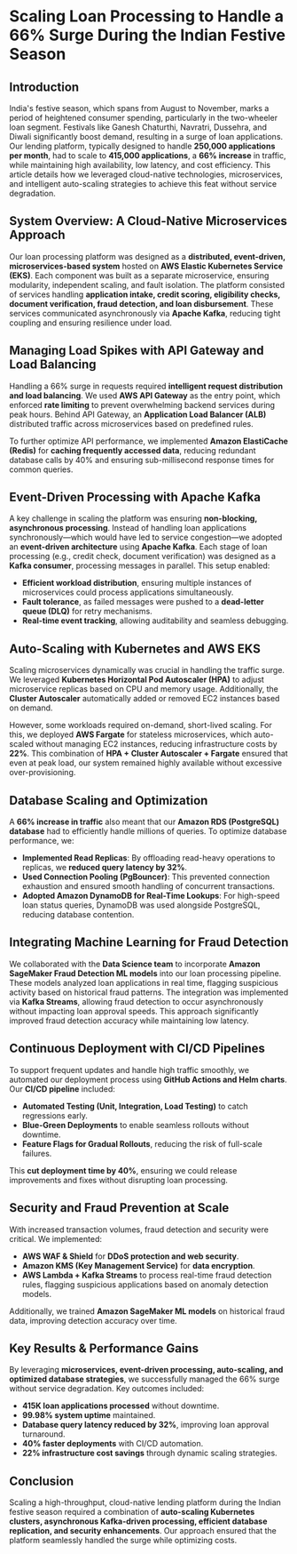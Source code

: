# Scaling Loan Processing to Handle a 66% Surge During the Indian Festive Season

## Introduction

India's festive season, which spans from August to November, marks a period of heightened consumer spending, particularly in the two-wheeler loan segment. Festivals like Ganesh Chaturthi, Navratri, Dussehra, and Diwali significantly boost demand, resulting in a surge of loan applications. Our lending platform, typically designed to handle **250,000 applications per month**, had to scale to **415,000 applications**, a **66% increase** in traffic, while maintaining high availability, low latency, and cost efficiency. This article details how we leveraged cloud-native technologies, microservices, and intelligent auto-scaling strategies to achieve this feat without service degradation.

## System Overview: A Cloud-Native Microservices Approach

Our loan processing platform was designed as a **distributed, event-driven, microservices-based system** hosted on **AWS Elastic Kubernetes Service (EKS)**. Each component was built as a separate microservice, ensuring modularity, independent scaling, and fault isolation. The platform consisted of services handling **application intake, credit scoring, eligibility checks, document verification, fraud detection, and loan disbursement**. These services communicated asynchronously via **Apache Kafka**, reducing tight coupling and ensuring resilience under load.

## Managing Load Spikes with API Gateway and Load Balancing

Handling a 66% surge in requests required **intelligent request distribution and load balancing**. We used **AWS API Gateway** as the entry point, which enforced **rate limiting** to prevent overwhelming backend services during peak hours. Behind API Gateway, an **Application Load Balancer (ALB)** distributed traffic across microservices based on predefined rules.

To further optimize API performance, we implemented **Amazon ElastiCache (Redis)** for **caching frequently accessed data**, reducing redundant database calls by 40% and ensuring sub-millisecond response times for common queries.

## Event-Driven Processing with Apache Kafka

A key challenge in scaling the platform was ensuring **non-blocking, asynchronous processing**. Instead of handling loan applications synchronously—which would have led to service congestion—we adopted an **event-driven architecture** using **Apache Kafka**. Each stage of loan processing (e.g., credit check, document verification) was designed as a **Kafka consumer**, processing messages in parallel. This setup enabled:
- **Efficient workload distribution**, ensuring multiple instances of microservices could process applications simultaneously.
- **Fault tolerance**, as failed messages were pushed to a **dead-letter queue (DLQ)** for retry mechanisms.
- **Real-time event tracking**, allowing auditability and seamless debugging.

## Auto-Scaling with Kubernetes and AWS EKS

Scaling microservices dynamically was crucial in handling the traffic surge. We leveraged **Kubernetes Horizontal Pod Autoscaler (HPA)** to adjust microservice replicas based on CPU and memory usage. Additionally, the **Cluster Autoscaler** automatically added or removed EC2 instances based on demand. 

However, some workloads required on-demand, short-lived scaling. For this, we deployed **AWS Fargate** for stateless microservices, which auto-scaled without managing EC2 instances, reducing infrastructure costs by **22%**. This combination of **HPA + Cluster Autoscaler + Fargate** ensured that even at peak load, our system remained highly available without excessive over-provisioning.

## Database Scaling and Optimization

A **66% increase in traffic** also meant that our **Amazon RDS (PostgreSQL) database** had to efficiently handle millions of queries. To optimize database performance, we:
- **Implemented Read Replicas**: By offloading read-heavy operations to replicas, we **reduced query latency by 32%**.
- **Used Connection Pooling (PgBouncer)**: This prevented connection exhaustion and ensured smooth handling of concurrent transactions.
- **Adopted Amazon DynamoDB for Real-Time Lookups**: For high-speed loan status queries, DynamoDB was used alongside PostgreSQL, reducing database contention.

## Integrating Machine Learning for Fraud Detection

We collaborated with the **Data Science team** to incorporate **Amazon SageMaker Fraud Detection ML models** into our loan processing pipeline. These models analyzed loan applications in real time, flagging suspicious activity based on historical fraud patterns. The integration was implemented via **Kafka Streams**, allowing fraud detection to occur asynchronously without impacting loan approval speeds. This approach significantly improved fraud detection accuracy while maintaining low latency.

## Continuous Deployment with CI/CD Pipelines

To support frequent updates and handle high traffic smoothly, we automated our deployment process using **GitHub Actions and Helm charts**. Our **CI/CD pipeline** included:
- **Automated Testing (Unit, Integration, Load Testing)** to catch regressions early.
- **Blue-Green Deployments** to enable seamless rollouts without downtime.
- **Feature Flags for Gradual Rollouts**, reducing the risk of full-scale failures.

This **cut deployment time by 40%**, ensuring we could release improvements and fixes without disrupting loan processing.

## Security and Fraud Prevention at Scale

With increased transaction volumes, fraud detection and security were critical. We implemented:
- **AWS WAF & Shield** for **DDoS protection and web security**.
- **Amazon KMS (Key Management Service)** for **data encryption**.
- **AWS Lambda + Kafka Streams** to process real-time fraud detection rules, flagging suspicious applications based on anomaly detection models.

Additionally, we trained **Amazon SageMaker ML models** on historical fraud data, improving detection accuracy over time.

## Key Results & Performance Gains

By leveraging **microservices, event-driven processing, auto-scaling, and optimized database strategies**, we successfully managed the 66% surge without service degradation. Key outcomes included:
- **415K loan applications processed** without downtime.
- **99.98% system uptime** maintained.
- **Database query latency reduced by 32%**, improving loan approval turnaround.
- **40% faster deployments** with CI/CD automation.
- **22% infrastructure cost savings** through dynamic scaling strategies.

## Conclusion

Scaling a high-throughput, cloud-native lending platform during the Indian festive season required a combination of **auto-scaling Kubernetes clusters, asynchronous Kafka-driven processing, efficient database replication, and security enhancements**. Our approach ensured that the platform seamlessly handled the surge while optimizing costs. 

